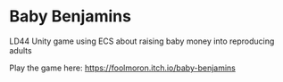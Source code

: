 # Baby Benjamins
LD44 Unity game using ECS about raising baby money into reproducing adults

Play the game here: https://foolmoron.itch.io/baby-benjamins
